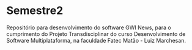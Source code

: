 # Semestre2
Repositório para desenvolvimento do software GWI News, para o cumprimento do Projeto Transdisciplinar do curso Desenvolvimento de Software Multiplataforma, na faculdade Fatec Matão - Luiz Marchesan.
